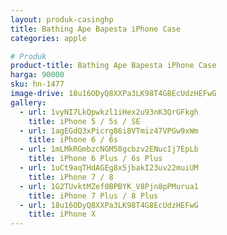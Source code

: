 ```yaml
---
layout: produk-casinghp
title: Bathing Ape Bapesta iPhone Case
categories: apple

# Produk
product-title: Bathing Ape Bapesta iPhone Case
harga: 90000
sku: hn-1477
image-drive: 18u16ODyQ8XXPa3LK98T4G8EcUdzHEFwG
gallery:
  - url: 1vyNI7LkQpwkzl1iHex2u93nK3QrGFkgh
    title: iPhone 5 / 5s / SE
  - url: 1agEGdQ3xPicrg86i8VTmiz47VPGw9xWm
    title: iPhone 6 / 6s
  - url: 1mLMkRGmbzcNGM58gcbzv2ENucIj7EpLb
    title: iPhone 6 Plus / 6s Plus
  - url: 1uCt9aqTHdAGEg8x5jbakI23uv22muiUM
    title: iPhone 7 / 8
  - url: 1G2TUvktMZef0BPBYK_V8Pjn8pPMurua1
    title: iPhone 7 Plus / 8 Plus
  - url: 18u16ODyQ8XXPa3LK98T4G8EcUdzHEFwG
    title: iPhone X
---
```

